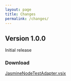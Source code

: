 ```yaml
---
layout: page
title: Changes
permalink: /changes/
---
```


## Version 1.0.0

Initial release

### Download

[JasmineNodeTestAdapter.vsix](https://github.com/MortenHoustonLudvigsen/JasmineNodeTestAdapter/releases/download/v1.0.0/JasmineNodeTestAdapter.vsix)

